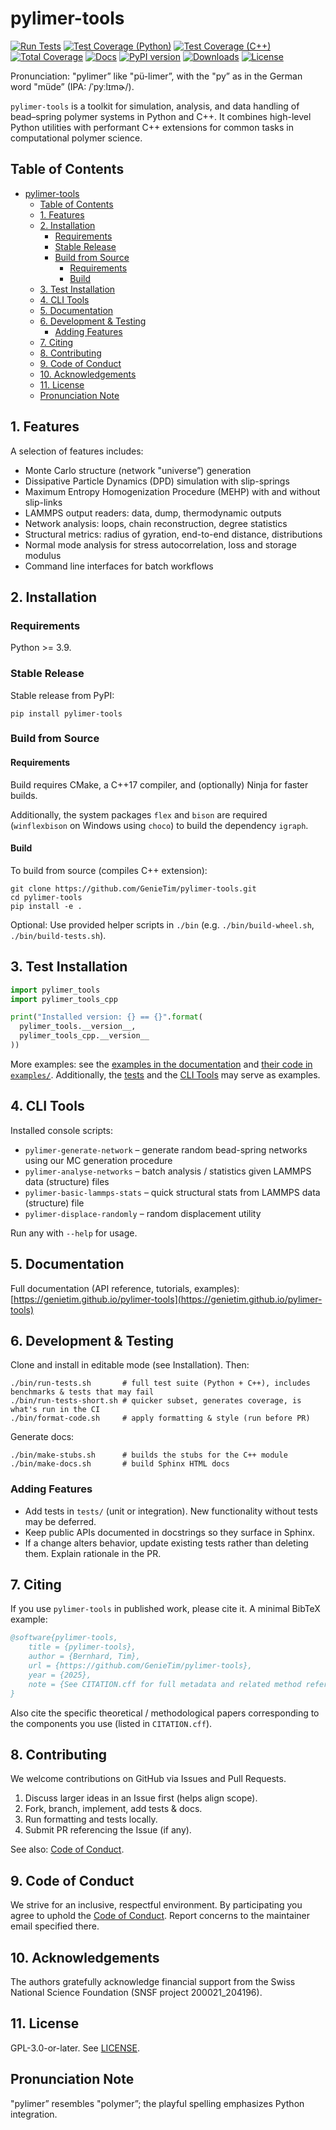 # pylimer-tools

[![Run Tests](https://github.com/GenieTim/pylimer-tools/actions/workflows/run-tests.yml/badge.svg)](https://github.com/GenieTim/pylimer-tools/actions/workflows/run-tests.yml)
[![Test Coverage (Python)](https://github.com/GenieTim/pylimer-tools/blob/main/.github/coverage.svg?raw=true)](https://github.com/GenieTim/pylimer-tools/actions/workflows/run-tests.yml)
[![Test Coverage (C++)](https://github.com/GenieTim/pylimer-tools/blob/main/.github/cpp-coverage.svg?raw=true)](https://github.com/GenieTim/pylimer-tools/actions/workflows/run-tests.yml)
[![Total Coverage](https://codecov.io/gh/GenieTim/pylimer-tools/branch/main/graph/badge.svg?token=5ZE1VSDXJQ)](https://codecov.io/gh/GenieTim/pylimer-tools)
[![Docs](https://github.com/GenieTim/pylimer-tools/actions/workflows/publish-documentation-html.yml/badge.svg)](https://github.com/GenieTim/pylimer-tools/actions/workflows/publish-documentation-html.yml)
[![PyPI version](https://badge.fury.io/py/pylimer-tools.svg)](https://pypi.org/project/pylimer-tools/)
[![Downloads](https://img.shields.io/pypi/dm/pylimer-tools.svg)](https://pypi.org/project/pylimer-tools/)
[![License](https://img.shields.io/pypi/l/pylimer-tools.svg)](LICENSE)

Pronunciation: "pylimer” like "pü-limer”, with the "py” as in the German word "müde” (IPA: /ˈpyːlɪmɚ/).

`pylimer-tools` is a toolkit for simulation, analysis, and data handling of bead–spring polymer systems in Python and C++. It combines high-level Python utilities with performant C++ extensions for common tasks in computational polymer science.

## Table of Contents

- [pylimer-tools](#pylimer-tools)
  - [Table of Contents](#table-of-contents)
  - [1. Features](#1-features)
  - [2. Installation](#2-installation)
    - [Requirements](#requirements)
    - [Stable Release](#stable-release)
    - [Build from Source](#build-from-source)
      - [Requirements](#requirements-1)
      - [Build](#build)
  - [3. Test Installation](#3-test-installation)
  - [4. CLI Tools](#4-cli-tools)
  - [5. Documentation](#5-documentation)
  - [6. Development \& Testing](#6-development--testing)
    - [Adding Features](#adding-features)
  - [7. Citing](#7-citing)
  - [8. Contributing](#8-contributing)
  - [9. Code of Conduct](#9-code-of-conduct)
  - [10. Acknowledgements](#10-acknowledgements)
  - [11. License](#11-license)
  - [Pronunciation Note](#pronunciation-note)

## 1. Features

A selection of features includes:

- Monte Carlo structure (network "universe”) generation
- Dissipative Particle Dynamics (DPD) simulation with slip-springs
- Maximum Entropy Homogenization Procedure (MEHP) with and without slip-links
- LAMMPS output readers: data, dump, thermodynamic outputs
- Network analysis: loops, chain reconstruction, degree statistics
- Structural metrics: radius of gyration, end-to-end distance, distributions
- Normal mode analysis for stress autocorrelation, loss and storage modulus
- Command line interfaces for batch workflows

## 2. Installation

### Requirements

Python >= 3.9.

### Stable Release

Stable release from PyPI:

```
pip install pylimer-tools
```

### Build from Source

#### Requirements

Build requires CMake, a C++17 compiler, and (optionally) Ninja for faster builds.

Additionally, the system packages `flex` and `bison` are required (`winflexbison` on Windows using `choco`) to build the dependency `igraph`.

#### Build

To build from source (compiles C++ extension):

```
git clone https://github.com/GenieTim/pylimer-tools.git
cd pylimer-tools
pip install -e .
```

Optional: Use provided helper scripts in `./bin` (e.g. `./bin/build-wheel.sh`, `./bin/build-tests.sh`).

## 3. Test Installation

```python
import pylimer_tools
import pylimer_tools_cpp

print("Installed version: {} == {}".format(
  pylimer_tools.__version__,
  pylimer_tools_cpp.__version__
))

```

More examples: see the [examples in the documentation](https://genietim.github.io/pylimer-tools/auto_examples/index.html) and [their code in `examples/`](examples/).
Additionally, the [tests](tests/) and the [CLI Tools](src/pylimer_tools/) may serve as examples.

## 4. CLI Tools

Installed console scripts:

- `pylimer-generate-network` – generate random bead-spring networks using our MC generation procedure
- `pylimer-analyse-networks` – batch analysis / statistics given LAMMPS data (structure) files
- `pylimer-basic-lammps-stats` – quick structural stats from LAMMPS data (structure) file
- `pylimer-displace-randomly` – random displacement utility

Run any with `--help` for usage.

## 5. Documentation

Full documentation (API reference, tutorials, examples):
[https://genietim.github.io/pylimer-tools](https://genietim.github.io/pylimer-tools)

## 6. Development & Testing

Clone and install in editable mode (see Installation). Then:

```
./bin/run-tests.sh       # full test suite (Python + C++), includes benchmarks & tests that may fail
./bin/run-tests-short.sh # quicker subset, generates coverage, is what's run in the CI
./bin/format-code.sh     # apply formatting & style (run before PR)
```

Generate docs:

```
./bin/make-stubs.sh      # builds the stubs for the C++ module
./bin/make-docs.sh       # build Sphinx HTML docs
```

### Adding Features

- Add tests in `tests/` (unit or integration). New functionality without tests may be deferred.
- Keep public APIs documented in docstrings so they surface in Sphinx.
- If a change alters behavior, update existing tests rather than deleting them. Explain rationale in the PR.

## 7. Citing

If you use `pylimer-tools` in published work, please cite it. A minimal BibTeX example:

```bibtex
@software{pylimer-tools,
	title = {pylimer-tools},
	author = {Bernhard, Tim},
	url = {https://github.com/GenieTim/pylimer-tools},
	year = {2025},
	note = {See CITATION.cff for full metadata and related method references}
}
```

Also cite the specific theoretical / methodological papers corresponding to the components you use (listed in `CITATION.cff`).

## 8. Contributing

We welcome contributions on GitHub via Issues and Pull Requests.

1. Discuss larger ideas in an Issue first (helps align scope).
2. Fork, branch, implement, add tests & docs.
3. Run formatting and tests locally.
4. Submit PR referencing the Issue (if any).

See also: [Code of Conduct](CODE_OF_CONDUCT.md).

## 9. Code of Conduct

We strive for an inclusive, respectful environment. 
By participating you agree to uphold the [Code of Conduct](CODE_OF_CONDUCT.md). 
Report concerns to the maintainer email specified there.

## 10. Acknowledgements

The authors gratefully acknowledge financial support from the Swiss National Science Foundation (SNSF project 200021_204196).

## 11. License

GPL-3.0-or-later. See [LICENSE](LICENSE).

## Pronunciation Note

"pylimer” resembles "polymer”; the playful spelling emphasizes Python integration.
